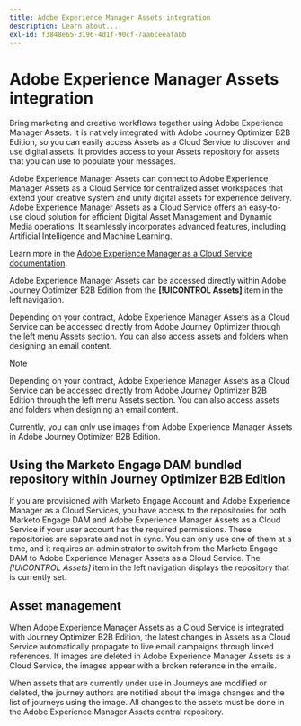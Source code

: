 ```yaml
---
title: Adobe Experience Manager Assets integration
description: Learn about...
exl-id: f3848e65-3196-4d1f-90cf-7aa6ceeafabb
---
```

# Adobe Experience Manager Assets integration

Bring marketing and creative workflows together using Adobe Experience Manager Assets. It is natively integrated with Adobe Journey Optimizer B2B Edition, so you can easily access Assets as a Cloud Service to discover and use digital assets. It provides access to your Assets repository for assets that you can use to populate your messages.

Adobe Experience Manager Assets can connect to Adobe Experience Manager Assets as a Cloud Service for centralized asset workspaces that extend your creative system and unify digital assets for experience delivery. Adobe Experience Manager Assets as a Cloud Service offers an easy-to-use cloud solution for efficient Digital Asset Management and Dynamic Media operations. It seamlessly incorporates advanced features, including Artificial Intelligence and Machine Learning.

Learn more in the [Adobe Experience Manager as a Cloud Service documentation](https://experienceleague.adobe.com/en/docs/experience-manager-cloud-service/content/assets/overview).

Adobe Experience Manager Assets can be accessed directly within Adobe Journey Optimizer B2B Edition from the **[!UICONTROL Assets]** item in the left navigation.

Depending on your contract, Adobe Experience Manager Assets as a Cloud Service can be accessed directly from Adobe Journey Optimizer through the left menu Assets section. You can also access assets and folders when designing an email content.

>[!NOTE]
>
>Depending on your contract, Adobe Experience Manager Assets as a Cloud Service can be accessed directly from Adobe Journey Optimizer B2B Edition through the left menu Assets section. You can also access assets and folders when designing an email content.

Currently, you can only use images from Adobe Experience Manager Assets in Adobe Journey Optimizer B2B Edition.

## Using the Marketo Engage DAM bundled repository within Journey Optimizer B2B Edition

If you are provisioned with Marketo Engage Account and Adobe Experience Manager as a Cloud Services, you have access to the repositories for both Marketo Engage DAM and Adobe Experience Manager Assets as a Cloud Service if your user account has the required permissions. These repositories are separate and not in sync. You can only use one of them at a time, and it requires an administrator to switch from the Marketo Engage DAM to Adobe Experience Manager Assets as a Cloud Service. The _[!UICONTROL Assets]_ item in the left navigation displays the repository that is currently set.

## Asset management

When Adobe Experience Manager Assets as a Cloud Service is integrated with Journey Optimizer B2B Edition, the latest changes in Assets as a Cloud Service automatically propagate to live email campaigns through linked references. If images are deleted in Adobe Experience Manager Assets as a Cloud Service, the images appear with a broken reference in the emails.

When assets that are currently under use in Journeys are modified or deleted, the journey authors are notified about the image changes and the list of journeys using the image. All changes to the assets must be done in the Adobe Experience Manager Assets central repository.
